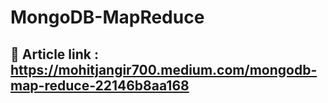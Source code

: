 # MongoDB-MapReduce

## 📌 Article link : https://mohitjangir700.medium.com/mongodb-map-reduce-22146b8aa168
